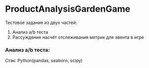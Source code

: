 # ProductAnalysisGardenGame
Тестовое задание из двух частей:   
1. Анализ a/b теста
2. Рассуждение насчёт отслеживания метрик для эвента в игре
### Анализ a/b теста:
Стэк: Python(pandas, seaborn, scipy)

